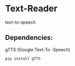 # Text-Reader
text-to-speech

## Dependencies:
gTTS (Google Text-To -Speech)

```
pip install gTTS
```
